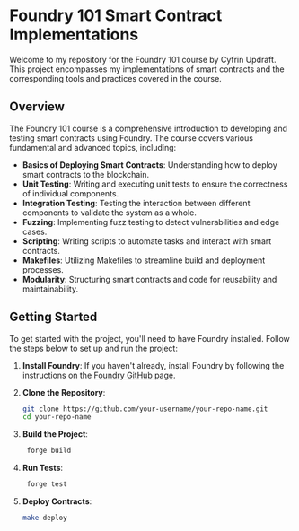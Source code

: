 # Foundry 101 Smart Contract Implementations

Welcome to my repository for the Foundry 101 course by Cyfrin Updraft. This project encompasses my implementations of smart contracts and the corresponding tools and practices covered in the course.

## Overview

The Foundry 101 course is a comprehensive introduction to developing and testing smart contracts using Foundry. The course covers various fundamental and advanced topics, including:

- **Basics of Deploying Smart Contracts**: Understanding how to deploy smart contracts to the blockchain.
- **Unit Testing**: Writing and executing unit tests to ensure the correctness of individual components.
- **Integration Testing**: Testing the interaction between different components to validate the system as a whole.
- **Fuzzing**: Implementing fuzz testing to detect vulnerabilities and edge cases.
- **Scripting**: Writing scripts to automate tasks and interact with smart contracts.
- **Makefiles**: Utilizing Makefiles to streamline build and deployment processes.
- **Modularity**: Structuring smart contracts and code for reusability and maintainability.

## Getting Started

To get started with the project, you'll need to have Foundry installed. Follow the steps below to set up and run the project:

1. **Install Foundry**: If you haven't already, install Foundry by following the instructions on the [Foundry GitHub page](https://github.com/gakonst/foundry).

2. **Clone the Repository**:

   ```bash
   git clone https://github.com/your-username/your-repo-name.git
   cd your-repo-name
   ```

3. **Build the Project**:

   ```bash
    forge build
   ```

4. **Run Tests**:

   ```bash
    forge test
   ```

5. **Deploy Contracts**:
   ```bash
   make deploy
   ```
